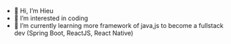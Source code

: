 - 👋 Hi, I’m Hieu
- 👀 I’m interested in coding
- 🌱 I’m currently learning more framework of java,js to become a fullstack dev (Spring Boot, ReactJS, React Native)
